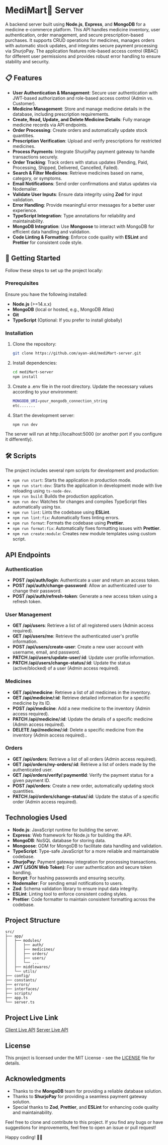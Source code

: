 # MediMart💊 Server

A backend server built using **Node.js**, **Express**, and **MongoDB** for a medicine e-commerce platform. This API handles medicine inventory, user authentication, order management, and secure prescription-based purchases. It supports CRUD operations for medicines, manages orders with automatic stock updates, and integrates secure payment processing via ShurjoPay. The application features role-based access control (RBAC) for different user permissions and provides robust error handling to ensure stability and security.

## 📋 Features

- **User Authentication & Management**: Secure user authentication with JWT-based authorization and role-based access control (Admin vs. Customer).
- **Medicine Management**: Store and manage medicine details in the database, including prescription requirements.
- **Create, Read, Update, and Delete Medicine Details**: Fully manage medicine records via API endpoints.
- **Order Processing**: Create orders and automatically update stock quantities.
- **Prescription Verification**: Upload and verify prescriptions for restricted medicines.
- **Process Payments**: Integrate ShurjoPay payment gateway to handle transactions securely.
- **Order Tracking**: Track orders with status updates (Pending, Paid, Processing, Shipped, Delivered, Cancelled, Failed).
- **Search & Filter Medicines**: Retrieve medicines based on name, category, or symptoms.
- **Email Notifications**: Send order confirmations and status updates via Nodemailer.
- **Validate User Inputs**: Ensure data integrity using **Zod** for input validation.
- **Error Handling**: Provide meaningful error messages for a better user experience.
- **TypeScript Integration**: Type annotations for reliability and maintainability.
- **MongoDB Integration**: Use **Mongoose** to interact with MongoDB for efficient data handling and validation.
- **Code Linting & Formatting**: Enforce code quality with **ESLint** and **Prettier** for consistent code style.

## 🚀 Getting Started

Follow these steps to set up the project locally:

### Prerequisites

Ensure you have the following installed:

- **Node.js** (>=14.x.x)
- **MongoDB** (local or hosted, e.g., MongoDB Atlas)
- **Git**
- **TypeScript** (Optional: If you prefer to install globally)

### Installation

1. Clone the repository:
   ```bash
   git clone https://github.com/ayan-akd/mediMart-server.git
   ```

2. Install dependencies:
   ```bash
   cd mediMart-server
   npm install
   ```

3. Create a .env file in the root directory. Update the necessary values according to your environment:
   ```bash
   MONGODB_URI=your_mongodb_connection_string
   etc.......
   ```

4. Start the development server:
   ```bash
   npm run dev
   ```

The server will run at http://localhost:5000 (or another port if you configure it differently).

## 🛠️ Scripts

The project includes several npm scripts for development and production:

- `npm run start`: Starts the application in production mode.
- `npm run start:dev`: Starts the application in development mode with live reloading using `ts-node-dev`.
- `npm run build`: Builds the production application.
- `npm run dev`: Watches for changes and compiles TypeScript files automatically using tsx.
- `npm run lint`: Lints the codebase using **ESLint**.
- `npm run lint:fix`: Automatically fixes linting errors.
- `npm run format`: Formats the codebase using **Prettier**.
- `npm run format:fix`: Automatically fixes formatting issues with **Prettier**.
- `npm run create:module`: Creates new module templates using custom script.

## API Endpoints

### Authentication

- **POST /api/auth/login**: Authenticate a user and return an access token.
- **POST /api/auth/change-password**: Allow an authenticated user to change their password.
- **POST /api/auth/refresh-token**: Generate a new access token using a refresh token.

### User Management

- **GET /api/users**: Retrieve a list of all registered users (Admin access required).
- **GET /api/users/me**: Retrieve the authenticated user's profile information.
- **POST /api/users/create-user**: Create a new user account with username, email, and password.
- **PATCH /api/users/update-user/:id**: Update user profile information.
- **PATCH /api/users/change-status/:id**: Update the status (active/blocked) of a user (Admin access required).

### Medicines

- **GET /api/medicine**: Retrieve a list of all medicines in the inventory.
- **GET /api/medicine/:id**: Retrieve detailed information for a specific medicine by its ID.
- **POST /api/medicine**: Add a new medicine to the inventory (Admin access required).
- **PATCH /api/medicine/:id**: Update the details of a specific medicine (Admin access required).
- **DELETE /api/medicine/:id**: Delete a specific medicine from the inventory (Admin access required)..


### Orders

- **GET /api/orders**: Retrieve a list of all orders (Admin access required).
- **GET /api/orders/my-orders/:id**: Retrieve a list of orders made by the authenticated user.
- **GET /api/orders/verify/:paymentId**: Verify the payment status for a given payment ID.
- **POST /api/orders**: Create a new order, automatically updating stock quantities.
- **PATCH /api/orders/change-status/:id**: Update the status of a specific order (Admin access required).


## Technologies Used

- **Node.js**: JavaScript runtime for building the server.
- **Express**: Web framework for Node.js for building the API.
- **MongoDB**: NoSQL database for storing data.
- **Mongoose**: ODM for MongoDB to facilitate data handling and validation.
- **TypeScript**: Type-safe JavaScript for a more reliable and maintainable codebase.
- **ShurjoPay**: Payment gateway integration for processing transactions.
- **JWT (JSON Web Token)**: For user authentication and secure token handling.
- **Bcrypt**: For hashing passwords and ensuring security.
- **Nodemailer**: For sending email notifications to users.
- **Zod**: Schema validation library to ensure input data integrity.
- **ESLint**: Linting tool to enforce consistent coding styles.
- **Prettier**: Code formatter to maintain consistent formatting across the codebase.

## Project Structure

```
src/
├── app/
│   ├── modules/
│   │   ├── auth/
│   │   ├── medicines/
│   │   ├── orders/
│   │   ├── users/
│   │   └── ...
│   ├── middlewares/
│   └── utils/
├── config/
├── constants/
├── errors/
├── interfaces/
├── scripts/
├── app.ts
└── server.ts
```

## Project Live Link

[Client Live API](https://medimart-akd.vercel.app/)
[Server Live API](https://medi-mart-akd-server.vercel.app/)

## License

This project is licensed under the MIT License - see the [LICENSE](LICENSE) file for details.

## Acknowledgments

- Thanks to the **MongoDB** team for providing a reliable database solution.
- Thanks to **ShurjoPay** for providing a seamless payment gateway solution.
- Special thanks to **Zod**, **Prettier**, and **ESLint** for enhancing code quality and maintainability.

Feel free to clone and contribute to this project. If you find any bugs or have suggestions for improvements, feel free to open an issue or pull request!

Happy coding! 💊🚀
